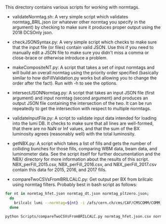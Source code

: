 This directory contains various scripts for working with normtags.

* validateNormtag.sh: A very simple script which validates normtag_BRIL.json (or whatever other normtag you specify in the argument) by checking to make sure it produces proper output using the 2018 DCSOnly json.

* checkJSONSyntax.py: A very simple script which checks to make sure that the input file (or files) contain valid JSON. Use this if you need to manually edit a JSON file to make sure you didn't miss a comma or close-brace or otherwise introduce a problem.

* makeCompositeNT.py: A script that takes a set of input normtags and will build an overall normtag using the priority order specified (basically similar to how doFillValidation.py works but allowing you to change the order after the fact). Run with -h to see the options.

* intersectJSONNormtag.py: A script that takes an input JSON file (first argument) and input normtag (second argument) and produces an output JSON file containing the intersection of  the two. It can be run repeatedly to get the intersection with respect to multiple normtags.

* validateInputFile.py: A script to validate input data intended for loading into the lumi DB. It checks to make sure that all lines are well-formed, that there are no NaN or Inf values, and that the sum of the BX luminosity agrees (reasonably well) with the total luminosity.

* getNBX.py: A script which takes a list of fills and gets the number of colliding bunches for those fills, comparing WBM data, beam data, and luminometer data. See the script itself for further documentation and the NBX/ directory for more information about the results of this script. NBX_perFill_2015.csv, NBX_perFill_2016.csv, and NBX_perFill_2017.csv contain this data for 2015, 2016, and 2017 fills.

* compareTwoCSVsFromBRILCALC.py: Get output per BX from brilcalc using normtag filters. Probably best in bash script as follows:

```bash
for nt in normtag_hfet.json normtag_dt.json normtag_pltzero.json;
  do
    brilcalc lumi --normtag=${nt} -i /afs/cern.ch/cms/CAF/CMSCOMM/COMM_DQM/certification/Collisions17/13TeV/PromptReco/Cert_294927-306126_13TeV_PromptReco_Collisions17_JSON_MuonPhys.txt -u 'hz/ub' -o ${nt}.csv --output-style=csv --byls --tssec
  done

python Scripts/compareTwoCSVsFromBRILCALC.py normtag_hfet.json.csv normtag_pltzero.json.csv Scripts/NBX_perFill_2017.csv HFPLTFILTER
```

